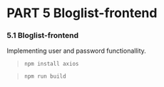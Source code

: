 # PART 5 Bloglist-frontend

### 5.1 Bloglist-frontend

Implementing user and password functionallity.

> `npm install axios`

> `npm run build`

